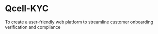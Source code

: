 # Qcell-KYC
To create a user-friendly web platform to streamline customer onboarding verification and compliance
